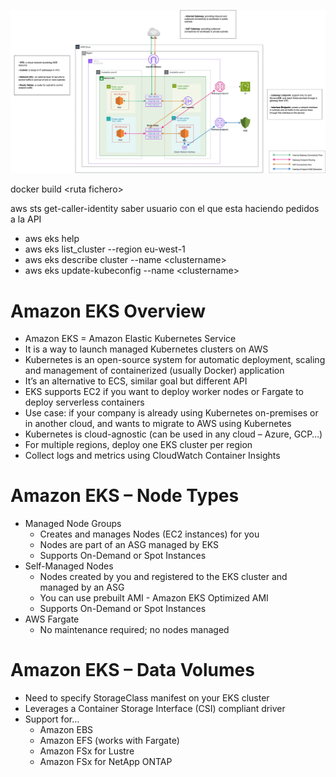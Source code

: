 ![alt text](image-10.png)

docker build \<ruta fichero> 

aws sts get-caller-identity saber usuario con el que esta haciendo pedidos a la API

- aws eks help
- aws eks list_cluster --region eu-west-1
- aws eks describe cluster --name \<clustername>
- aws eks update-kubeconfig --name \<clustername>

# Amazon EKS Overview
- Amazon EKS = Amazon Elastic Kubernetes Service
- It is a way to launch managed Kubernetes clusters on AWS
- Kubernetes is an open-source system for automatic deployment, scaling and
management of containerized (usually Docker) application
- It’s an alternative to ECS, similar goal but different API
- EKS supports EC2 if you want to deploy worker nodes or Fargate to deploy
serverless containers
- Use case: if your company is already using Kubernetes on-premises or in
another cloud, and wants to migrate to AWS using Kubernetes
- Kubernetes is cloud-agnostic (can be used in any cloud – Azure, GCP…)
- For multiple regions, deploy one EKS cluster per region
- Collect logs and metrics using CloudWatch Container Insights

# Amazon EKS – Node Types
- Managed Node Groups
    - Creates and manages Nodes (EC2 instances) for you
    - Nodes are part of an ASG managed by EKS
    - Supports On-Demand or Spot Instances
- Self-Managed Nodes
    - Nodes created by you and registered to the EKS cluster and managed by an ASG
    - You can use prebuilt AMI - Amazon EKS Optimized AMI
    - Supports On-Demand or Spot Instances
- AWS Fargate
    - No maintenance required; no nodes managed

# Amazon EKS – Data Volumes

- Need to specify StorageClass manifest on your EKS cluster
- Leverages a Container Storage Interface (CSI) compliant driver
- Support for…
    - Amazon EBS
    - Amazon EFS (works with Fargate)
    - Amazon FSx for Lustre
    - Amazon FSx for NetApp ONTAP